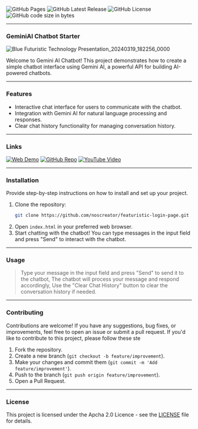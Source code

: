 ![GitHub Pages](https://img.shields.io/github/deployments/noscreator/GeminiAI-Chatbot/github-pages.svg?style=flat-square&color=cyan)
![GitHub Latest Release](https://img.shields.io/github/v/release/noscreator/GeminiAI-Chatbot.svg?style=flat-square&color=cyan)
![GitHub License](https://img.shields.io/github/license/noscreator/GeminiAI-Chatbot.svg?style=flat-square&color=cyan)
![GitHub code size in bytes](https://img.shields.io/github/languages/code-size/noscreator/GeminiAI-Chatbot.svg?style=flat-square&color=cyan)

---

### GeminiAI Chatbot Starter

![Blue Futuristic Technology Presentation_20240319_182256_0000](https://github.com/noscreator/GeminiAI-Chatbot/assets/152608930/21601a6c-e5e0-4318-91e6-8136188e1821)

Welcome to Gemini AI Chatbot! This project demonstrates how to create a simple chatbot interface using Gemini AI, a powerful API for building AI-powered chatbots.

---

### Features

- Interactive chat interface for users to communicate with the chatbot.
- Integration with Gemini AI for natural language processing and responses.
- Clear chat history functionality for managing conversation history.
 
---

### Links

[![Web Demo](https://img.shields.io/badge/Web-Demo-blue?style=for-the-badge&logo=google-chrome)](https://noscreator.github.io/GeminiAI-Chatbot)
[![GitHub Repo](https://img.shields.io/badge/GitHub-Repo-green?style=for-the-badge&logo=github)](https://github.com/noscreator/GeminiAI-Chatbot)
[![YouTube Video](https://img.shields.io/badge/YouTube-Video-red?style=for-the-badge&logo=youtube)](https://youtu.be/rMnDe0iEGRs?si=B2viVesOhHYusbBG)

---

### Installation

Provide step-by-step instructions on how to install and set up your project.

1. Clone the repository:
   ```bash
   git clone https://github.com/noscreator/featuristic-login-page.git
   ```
2. Open `index.html` in your preferred web browser.
3. Start chatting with the chatbot! You can type messages in the input field and press "Send" to interact with the chatbot.

---

### Usage

> Type your message in the input field and press "Send" to send it to the chatbot, The chatbot will process your message and respond accordingly, Use the "Clear Chat History" button to clear the conversation history if needed.

---

### Contributing
Contributions are welcome! If you have any suggestions, bug fixes, or improvements, feel free to open an issue or submit a pull request.
If you'd like to contribute to this project, please follow these ste

1. Fork the repository.
2. Create a new branch (`git checkout -b feature/improvement`).
3. Make your changes and commit them (`git commit -m 'Add feature/improvement'`).
4. Push to the branch (`git push origin feature/improvement`).
5. Open a Pull Request.

---

### License

This project is licensed under the Apcha 2.0 Licence - see the [LICENSE](LICENSE) file for details.
